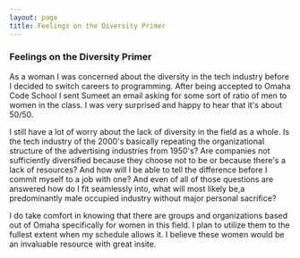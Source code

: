 ```yaml
---
layout: page
title: Feelings on the Diversity Primer
---
```

<h3>Feelings on the Diversity Primer</h3>

As a woman I was concerned about the diversity in the tech industry before I decided to switch careers to programming. After being accepted to Omaha Code School I sent Sumeet an email asking for some sort of ratio of men to women in the class.  I was very surprised and happy to hear that it's about 50/50. 

I still have a lot of worry about the lack of diversity in the field as a whole. Is the tech industry of the 2000's basically repeating the organizational structure of the advertising industries from 1950's? Are companies not sufficiently diversified because they choose not to be or because there's a lack of resources? And how will I be able to tell the difference before I commit myself to a job with one? And even of all of those questions are answered how do I fit seamlessly into, what will most likely be,a predominantly male occupied industry without major personal sacrifice?

I do take comfort in knowing that there are groups and organizations based out of Omaha specifically for women in this field.  I plan to utilize them to the fullest extent when my schedule allows it. I believe these women would be an invaluable resource with great insite. 